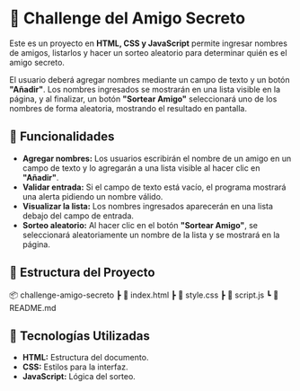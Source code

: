 # 🎁 Challenge del Amigo Secreto

Este es un proyecto en **HTML, CSS y JavaScript** permite ingresar nombres de amigos, listarlos y hacer un sorteo aleatorio para determinar quién es el amigo secreto.

El usuario deberá agregar nombres mediante un campo de texto y un botón **"Añadir"**. Los nombres ingresados se mostrarán en una lista visible en la página, y al finalizar, un botón 
**"Sortear Amigo"** seleccionará uno de los nombres de forma aleatoria, mostrando el resultado en pantalla.

## 🚀 Funcionalidades
- **Agregar nombres:** Los usuarios escribirán el nombre de un amigo en un campo de texto y lo agregarán a una lista visible al hacer clic en **"Añadir"**.
- **Validar entrada:** Si el campo de texto está vacío, el programa mostrará una alerta pidiendo un nombre válido.
- **Visualizar la lista:** Los nombres ingresados aparecerán en una lista debajo del campo de entrada.
- **Sorteo aleatorio:** Al hacer clic en el botón **"Sortear Amigo"**, se seleccionará aleatoriamente un nombre de la lista y se mostrará en la página.

## 📂 Estructura del Proyecto
📦 challenge-amigo-secreto 
      ┣ 📜 index.html 
      ┣ 📜 style.css 
      ┣ 📜 script.js 
      ┗ 📜 README.md

## 📂 Tecnologías Utilizadas
- **HTML:** Estructura del documento.
- **CSS:** Estilos para la interfaz.
- **JavaScript:** Lógica del sorteo.
